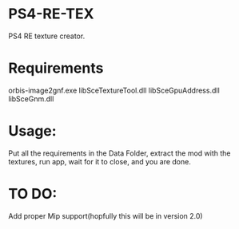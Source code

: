 # PS4-RE-TEX
PS4 RE texture creator.
# Requirements
orbis-image2gnf.exe
libSceTextureTool.dll
libSceGpuAddress.dll
libSceGnm.dll

# Usage:
Put all the requirements in the Data Folder, extract the mod with the textures, run app, wait for it to close, and you are done.

# TO DO:
Add proper Mip support(hopfully this will be in version 2.0)
